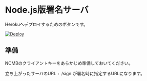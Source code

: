 # Node.js版署名サーバ

Herokuへデプロイするためのボタンです。

[![Deploy](https://www.herokucdn.com/deploy/button.svg)](https://heroku.com/deploy?template=https://github.com/NCMBMania/ncmb_server_v2/sig/)

## 準備

NCMBのクライアントキーをあらかじめ準備しておいてください。

立ち上がったサーバのURL + /sign が署名時に指定するURLになります。

